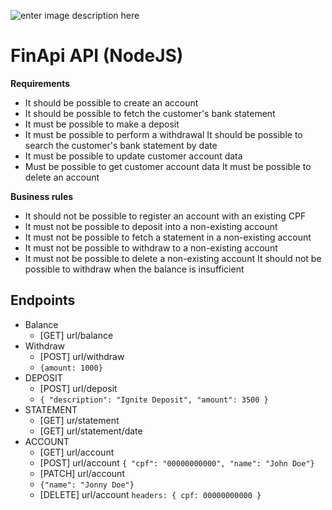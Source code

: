 ![enter image description here](https://camo.githubusercontent.com/c1961440b3cd295d2e75cbe71c7177fb4474f5eb8cbe53e359b112e4128723ac/68747470733a2f2f7265732e636c6f7564696e6172792e636f6d2f646c6f6164623262782f696d6167652f75706c6f61642f76313637343532333539362f34326531616238302d373761662d313165622d396530372d3437663965343662336536655f61786f636e6e2e706e67)

# FinApi API (NodeJS)
**Requirements**

 - It should be possible to create an account 
 - It should be possible to fetch the customer's bank statement
 - It must be possible to make a  deposit 
 - It must be possible to perform a withdrawal It should be possible to search the customer's bank statement by date 
 - It must be possible to update customer account data
 - Must be possible to get customer account data It must be possible to delete an account

**Business rules**

 - It should not be possible to register an account with an existing CPF
 - It must not be possible to deposit into a non-existing account 
 - It must not be possible to fetch a statement in a non-existing account
 - It must not be possible to withdraw to a non-existing account
 - It must    not be possible to delete a non-existing account It should not be
   possible to withdraw when the balance is insufficient

## Endpoints

- Balance
	* [GET]  url/balance
- Withdraw
	* [POST] url/withdraw
	* `{amount: 1000}`
- DEPOSIT
	* [POST] url/deposit
	* `{
	"description": "Ignite Deposit",
	"amount": 3500
}`
- STATEMENT
	* [GET] ur/statement
	* [GET] url/statement/date
- ACCOUNT
	* [GET] url/account
	* [POST] url/account
	`{ "cpf": "00000000000",
	 "name": "John Doe"}`
	* [PATCH] url/account
	* `{"name": "Jonny Doe"}`
	* [DELETE] url/account
	`headers: { cpf: 00000000000 }`
